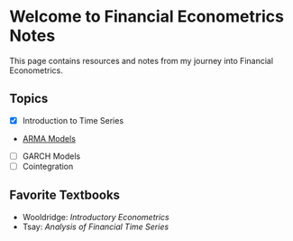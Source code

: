 # Welcome to Financial Econometrics Notes
This page contains resources and notes from my journey into Financial Econometrics.

## Topics

- [x] Introduction to Time Series
- [ARMA Models](./arma.md)
- [ ] GARCH Models
- [ ] Cointegration

## Favorite Textbooks

- Wooldridge: *Introductory Econometrics*
- Tsay: *Analysis of Financial Time Series*

